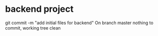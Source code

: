 # backend project 

git commit -m "add initial files for backend"
On branch master
nothing to commit, working tree clean